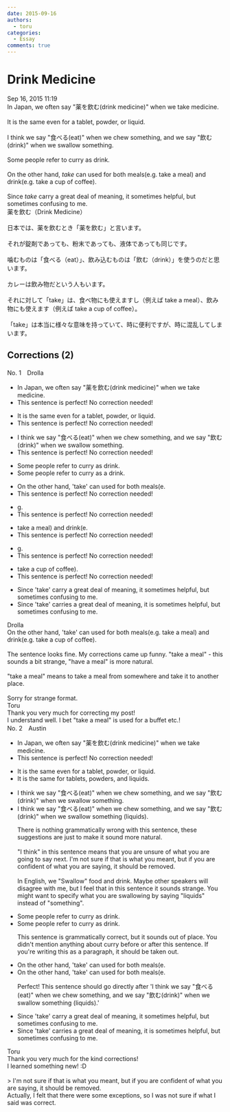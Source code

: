 ```yaml
---
date: 2015-09-16
authors:
  - toru
categories:
  - Essay
comments: true
---
```


# Drink Medicine
<div class="date">Sep 16, 2015 11:19</div>
<div id="post"><div id="body_show_ori">
In Japan, we often say "薬を飲む(drink medicine)" when we take medicine.<br/><br/>It is the same even for a tablet, powder, or liquid.<br/><br/>I think we say "食べる(eat)" when we chew something, and we say "飲む(drink)" when we swallow something. <br/><br/>Some people refer to curry as drink.<br/><br/>On the other hand, <em>take</em> can used for both meals(e.g. take a meal) and drink(e.g. take a cup of coffee).<br/><br/>Since <em>take</em> carry a great deal of meaning, it sometimes helpful, but sometimes confusing to me.
</div></div>

<!-- more -->

<div id="post_ja"><div id="body_show_mo">
薬を飲む（Drink Medicine）<br/><br/>日本では、薬を飲むとき「薬を飲む」と言います。<br/><br/>それが錠剤であっても、粉末であっても、液体であっても同じです。<br/><br/>噛むものは「食べる（eat）」、飲み込むものは「飲む（drink）」を使うのだと思います。<br/><br/>カレーは飲み物だという人もいます。<br/><br/>それに対して「take」は、食べ物にも使えますし（例えば take a meal）、飲み物にも使えます（例えば take a cup of coffee）。<br/><br/>「take」は本当に様々な意味を持っていて、時に便利ですが、時に混乱してしまいます。
</div></div>

## Corrections (2)
<div id="block"><div class="first_name"> No. 1　<span class="just_name">Drolla</span></div><div id="block2">
<ul class="correction_field">
<li class="incorrect">In Japan, we often say "薬を飲む(drink medicine)" when we take medicine.</li>
<li class="corrected perfect">This sentence is perfect! No correction needed!</li>
</ul>
<ul class="correction_field">
<li class="incorrect">It is the same even for a tablet, powder, or liquid.</li>
<li class="corrected perfect">This sentence is perfect! No correction needed!</li>
</ul>
<ul class="correction_field">
<li class="incorrect">I think we say "食べる(eat)" when we chew something, and we say "飲む(drink)" when we swallow something.</li>
<li class="corrected perfect">This sentence is perfect! No correction needed!</li>
</ul>
<ul class="correction_field">
<li class="incorrect">Some people refer to curry as drink.</li>
<li class="corrected correct">
Some people refer to curry as <span class="f_red">a</span> drink.
</li>
</ul>
<ul class="correction_field">
<li class="incorrect">On the other hand, 'take' can used for both meals(e.</li>
<li class="corrected perfect">This sentence is perfect! No correction needed!</li>
</ul>
<ul class="correction_field">
<li class="incorrect">g.</li>
<li class="corrected perfect">This sentence is perfect! No correction needed!</li>
</ul>
<ul class="correction_field">
<li class="incorrect">take a meal) and drink(e.</li>
<li class="corrected perfect">This sentence is perfect! No correction needed!</li>
</ul>
<ul class="correction_field">
<li class="incorrect">g.</li>
<li class="corrected perfect">This sentence is perfect! No correction needed!</li>
</ul>
<ul class="correction_field">
<li class="incorrect">take a cup of coffee).</li>
<li class="corrected perfect">This sentence is perfect! No correction needed!</li>
</ul>
<ul class="correction_field">
<li class="incorrect">Since 'take' carry a great deal of meaning, it sometimes helpful, but sometimes confusing to me.</li>
<li class="corrected correct">
Since 'take' <span class="f_red">carries </span>a great deal of meaning, it <span class="f_red">is </span>sometimes helpful, but sometimes confusing to me.
</li>
</ul>
</div><div class="name"><span class="just_name">Drolla</span><br>
On the other hand, 'take' can used for both meals(e.g. take a meal) and drink(e.g. take a cup of coffee).<br/><br/>The sentence looks fine. My corrections came up funny. "take a meal" - this sounds a bit strange, "have a meal" is more natural.<br/><br/>"take a meal" means to take a meal from somewhere and take it to another place.<br/><br/>Sorry for strange format.
</div>
<div class="name"><span class="just_name">Toru</span><br>
Thank you very much for correcting my post!<br/>I understand well. I bet "take a meal" is used for a buffet etc.!
</div>
</div>
<div id="block"><div class="first_name"> No. 2　<span class="just_name">Austin</span></div><div id="block2">
<ul class="correction_field">
<li class="incorrect">In Japan, we often say "薬を飲む(drink medicine)" when we take medicine.</li>
<li class="corrected perfect">This sentence is perfect! No correction needed!</li>
</ul>
<ul class="correction_field">
<li class="incorrect">It is the same even for a tablet, powder, or liquid.</li>
<li class="corrected correct">
It is the same for tablet<span class="f_red">s</span>, powder<span class="f_red">s</span>, <span class="f_blue">and</span> liquid<span class="f_red">s</span>.
</li>
</ul>
<ul class="correction_field">
<li class="incorrect">I think we say "食べる(eat)" when we chew something, and we say "飲む(drink)" when we swallow something.</li>
<li class="corrected correct">
<span class="f_gray">I think </span>we say "食べる(eat)" when we chew something, and we say "飲む(drink)" when we <span class="f_gray">swallow</span> <span class="f_gray">something </span><span class="f_blue">(liquids)</span><span class="f_gray">.</span>
<p class="correction_comment">There is nothing grammatically wrong with this sentence, these suggestions are just to make it sound more natural.<br/><br/>"I think" in this sentence means that you are unsure of what you are going to say next. I'm not sure if that is what you meant, but if you are confident of what you are saying, it should be removed.<br/><br/>In English, we "Swallow" food and drink. Maybe other speakers will disagree with me, but I feel that in this sentence it sounds strange. You might want to specify what you are swallowing by saying "liquids" instead of "something".</p>
</li>
</ul>
<ul class="correction_field">
<li class="incorrect">Some people refer to curry as drink.</li>
<li class="corrected correct">
Some people refer to curry as drink.
<p class="correction_comment">This sentence is grammatically correct, but it sounds out of place. You didn't mention anything about curry before or after this sentence. If you're writing this as a paragraph, it should be taken out.</p>
</li>
</ul>
<ul class="correction_field">
<li class="incorrect">On the other hand, 'take' can used for both meals(e.</li>
<li class="corrected correct">
On the other hand, 'take' can used for both meals(e.
<p class="correction_comment">Perfect! This sentence should go directly after 'I think we say "食べる(eat)" when we chew something, and we say "飲む(drink)" when we swallow something (liquids).'</p>
</li>
</ul>
<ul class="correction_field">
<li class="incorrect">Since 'take' carry a great deal of meaning, it sometimes helpful, but sometimes confusing to me.</li>
<li class="corrected correct">
Since 'take' <span class="f_blue">carries</span> a great deal of meaning, it <span class="f_blue">is </span>sometimes helpful, but sometimes confusing to me.
</li>
</ul>
</div><div class="name"><span class="just_name">Toru</span><br>
Thank you very much for the kind corrections!<br/>I learned something new! :D<br/><br/>&gt; I'm not sure if that is what you meant, but if you are confident of what you are saying, it should be removed.<br/>Actually, I felt that there were some exceptions, so I was not sure if what I said was correct.
</div>
</div>
